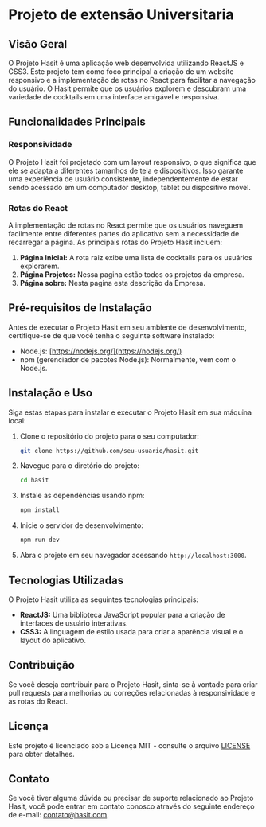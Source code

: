 
# Projeto de extensão Universitaria

## Visão Geral

O Projeto Hasit é uma aplicação web desenvolvida utilizando ReactJS e CSS3. Este projeto tem como foco principal a criação de um website responsivo e a implementação de rotas no React para facilitar a navegação do usuário. O Hasit permite que os usuários explorem e descubram uma variedade de cocktails em uma interface amigável e responsiva.

## Funcionalidades Principais

### Responsividade

O Projeto Hasit foi projetado com um layout responsivo, o que significa que ele se adapta a diferentes tamanhos de tela e dispositivos. Isso garante uma experiência de usuário consistente, independentemente de estar sendo acessado em um computador desktop, tablet ou dispositivo móvel.

### Rotas do React

A implementação de rotas no React permite que os usuários naveguem facilmente entre diferentes partes do aplicativo sem a necessidade de recarregar a página. As principais rotas do Projeto Hasit incluem:

1. **Página Inicial:** A rota raiz exibe uma lista de cocktails para os usuários explorarem.
2. **Página  Projetos:** Nessa pagina estão todos os projetos da empresa.
3. **Página sobre:**  Nesta pagina esta descrição da Empresa.

## Pré-requisitos de Instalação

Antes de executar o Projeto Hasit em seu ambiente de desenvolvimento, certifique-se de que você tenha o seguinte software instalado:

- Node.js: [https://nodejs.org/](https://nodejs.org/)
- npm (gerenciador de pacotes Node.js): Normalmente, vem com o Node.js.

## Instalação e Uso

Siga estas etapas para instalar e executar o Projeto Hasit em sua máquina local:

1. Clone o repositório do projeto para o seu computador:

   ```bash
   git clone https://github.com/seu-usuario/hasit.git
   ```
2. Navegue para o diretório do projeto:

   ```bash
   cd hasit
   ```
3. Instale as dependências usando npm:

   ```bash
   npm install
   ```
4. Inicie o servidor de desenvolvimento:

   ```bash
   npm run dev
   ```
5. Abra o projeto em seu navegador acessando `http://localhost:3000`.

## Tecnologias Utilizadas

O Projeto Hasit utiliza as seguintes tecnologias principais:

- **ReactJS:** Uma biblioteca JavaScript popular para a criação de interfaces de usuário interativas.
- **CSS3:** A linguagem de estilo usada para criar a aparência visual e o layout do aplicativo.

## Contribuição

Se você deseja contribuir para o Projeto Hasit, sinta-se à vontade para criar pull requests para melhorias ou correções relacionadas à responsividade e às rotas do React.

## Licença

Este projeto é licenciado sob a Licença MIT - consulte o arquivo [LICENSE](LICENSE) para obter detalhes.

## Contato

Se você tiver alguma dúvida ou precisar de suporte relacionado ao Projeto Hasit, você pode entrar em contato conosco através do seguinte endereço de e-mail: [contato@hasit.com](mailto:contato@hasit.com).
